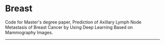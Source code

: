 # Breast
Code for Master's degree paper, Prediction of Axillary Lymph Node Metastasis of Breast Cancer by Using Deep Learning Based on Mammography Images.

-------------

